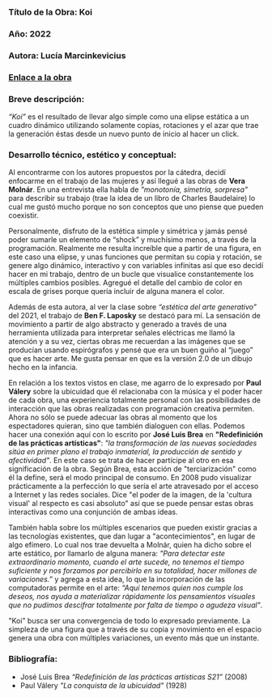 ### Título de la Obra: Koi 
### Año: 2022 
### Autora: Lucía Marcinkevicius 
### [Enlace a la obra](https://editor.p5js.org/lucia.marcinkevicius/sketches/PxCD5tmK8) 
### Breve descripción:  
*“Koi”* es el resultado de llevar algo simple como una elipse estática a un cuadro dinámico utilizando solamente copias, rotaciones y el azar que trae la generación éstas desde un nuevo punto de inicio al hacer un click.  

### Desarrollo técnico, estético y conceptual: 
Al encontrarme con los autores propuestos por la cátedra, decidí enfocarme en el trabajo de las mujeres y así llegué a las obras de **Vera Molnár**. En una entrevista ella habla de *"monotonía, simetría, sorpresa"* para describir su trabajo (trae la idea de un libro de Charles Baudelaire) lo cual me gustó mucho porque no son conceptos que uno piense que pueden coexistir.  

Personalmente, disfruto de la estética simple y simétrica y jamás pensé poder sumarle un elemento de “shock” y muchísimo menos, a través de la programación. Realmente me resulta increíble que a partir de una figura, en este caso una elipse, y unas funciones que permitan su copia y rotación, se genere algo dinámico, interactivo y con variables infinitas así que eso decidí hacer en mi trabajo, dentro de un bucle que visualice constantemente los múltiples cambios posibles. Agregué el detalle del cambio de color en escala de grises porque quería incluir de alguna manera el color.  

Además de esta autora, al ver la clase sobre *“estética del arte generativo”* del 2021, el trabajo de **Ben F. Laposky** se destacó para mí. La sensación de movimiento a partir de algo abstracto y generado a través de una herramienta utilizada para interpretar señales eléctricas me llamó la atención y a su vez, ciertas obras me recuerdan a las imágenes que se producían usando espirógrafos y pensé que era un buen guiño al “juego” que es hacer arte. Me gusta pensar en que es la versión 2.0 de un dibujo hecho en la infancia. 

En relación a los textos vistos en clase, me agarro de lo expresado por **Paul Válery** sobre la ubicuidad que él relacionaba con la música y el poder hacer de cada obra, una experiencia totalmente personal con las posibilidades de interacción que las obras realizadas con programación creativa permiten. Ahora no sólo se puede adecuar las obras al momento que los espectadores quieran, sino que también dialoguen con ellas. Podemos hacer una conexión aquí con lo escrito por **José Luis Brea** en **"Redefinición de las prácticas artísticas"**: *"la transformación de las nuevas sociedades sitúa en primer plano el trabajo inmaterial, la producción de sentido y afectividad"*. En este caso se trata de hacer partícipe al otro en esa significación de la obra. Según Brea, esta acción de "terciarización" como él la define, será el modo principal de consumo. En 2008 pudo visualizar prácticamente a la perfección lo que sería el arte atravesado por el acceso a Internet y las redes sociales. Dice "el poder de la imagen, de la 'cultura visual' al respecto es casi absoluto" así que se puede pensar estas obras interactivas como una conjunción de ambas ideas.

También habla sobre los múltiples escenarios que pueden existir gracias a las tecnologías existentes, que dan lugar a "acontecimientos", en lugar de algo efímero. Lo cual nos trae devuelta a Molnár, quien ha dicho sobre el arte estático, por llamarlo de alguna manera: *"Para detectar este extraordinario momento, cuando el arte sucede, no tenemos el tiempo suficiente y nos forzamos por percibirlo en su totalidad, hacer millones de variaciones.”* y agrega a esta idea, lo que la incorporación de las computadoras permite en el arte: *“Aquí tenemos quien nos cumple los deseos, nos ayuda a materializar rápidamente los pensamientos visuales que no pudimos descifrar totalmente por falta de tiempo o agudeza visual"*.

"Koi" busca ser una convergencia de todo lo expresado previamente. La simpleza de una figura que a través de su copia y movimiento en el espacio genera una obra con múltiples variaciones, un evento más que un instante.

### Bibliografía:
* José Luis Brea *“Redefinición de las prácticas artísticas S21”* (2008)
* Paul Válery *"La conquista de la ubicuidad"* (1928)

